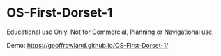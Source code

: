 # OS-First-Dorset-1

Educational use Only. Not for Commercial, Planning or Navigational use.

Demo: https://geoffrowland.github.io/OS-First-Dorset-1/
